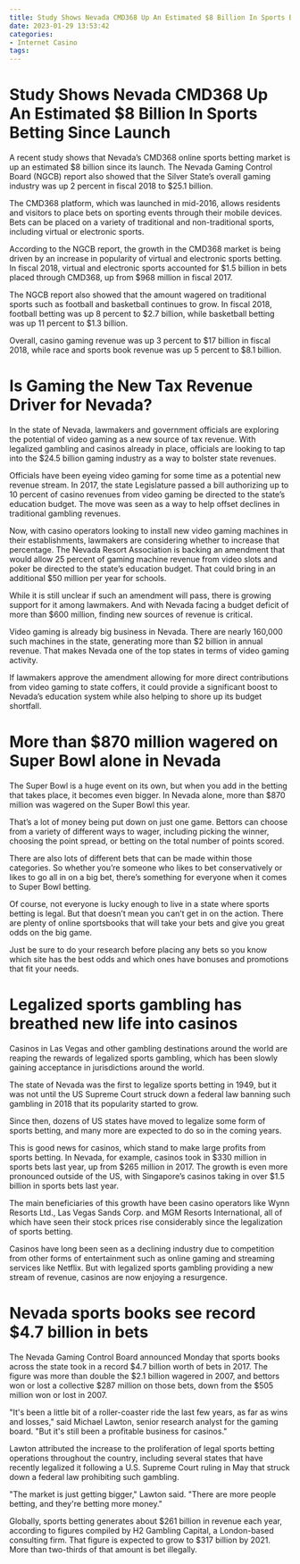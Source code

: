 ```yaml
---
title: Study Shows Nevada CMD368 Up An Estimated $8 Billion In Sports Betting Since Launch 
date: 2023-01-29 13:53:42
categories:
- Internet Casino
tags:
---
```



#  Study Shows Nevada CMD368 Up An Estimated $8 Billion In Sports Betting Since Launch 

A recent study shows that Nevada’s CMD368 online sports betting market is up an estimated $8 billion since its launch. The Nevada Gaming Control Board (NGCB) report also showed that the Silver State’s overall gaming industry was up 2 percent in fiscal 2018 to $25.1 billion.

The CMD368 platform, which was launched in mid-2016, allows residents and visitors to place bets on sporting events through their mobile devices. Bets can be placed on a variety of traditional and non-traditional sports, including virtual or electronic sports.

According to the NGCB report, the growth in the CMD368 market is being driven by an increase in popularity of virtual and electronic sports betting. In fiscal 2018, virtual and electronic sports accounted for $1.5 billion in bets placed through CMD368, up from $968 million in fiscal 2017.

The NGCB report also showed that the amount wagered on traditional sports such as football and basketball continues to grow. In fiscal 2018, football betting was up 8 percent to $2.7 billion, while basketball betting was up 11 percent to $1.3 billion.

Overall, casino gaming revenue was up 3 percent to $17 billion in fiscal 2018, while race and sports book revenue was up 5 percent to $8.1 billion.

#  Is Gaming the New Tax Revenue Driver for Nevada? 

In the state of Nevada, lawmakers and government officials are exploring the potential of video gaming as a new source of tax revenue. With legalized gambling and casinos already in place, officials are looking to tap into the $24.5 billion gaming industry as a way to bolster state revenues. 

Officials have been eyeing video gaming for some time as a potential new revenue stream. In 2017, the state Legislature passed a bill authorizing up to 10 percent of casino revenues from video gaming be directed to the state’s education budget. The move was seen as a way to help offset declines in traditional gambling revenues. 

Now, with casino operators looking to install new video gaming machines in their establishments, lawmakers are considering whether to increase that percentage. The Nevada Resort Association is backing an amendment that would allow 25 percent of gaming machine revenue from video slots and poker be directed to the state’s education budget. That could bring in an additional $50 million per year for schools. 

While it is still unclear if such an amendment will pass, there is growing support for it among lawmakers. And with Nevada facing a budget deficit of more than $600 million, finding new sources of revenue is critical. 

Video gaming is already big business in Nevada. There are nearly 160,000 such machines in the state, generating more than $2 billion in annual revenue. That makes Nevada one of the top states in terms of video gaming activity. 

If lawmakers approve the amendment allowing for more direct contributions from video gaming to state coffers, it could provide a significant boost to Nevada’s education system while also helping to shore up its budget shortfall.

#  More than $870 million wagered on Super Bowl alone in Nevada 

The Super Bowl is a huge event on its own, but when you add in the betting that takes place, it becomes even bigger. In Nevada alone, more than $870 million was wagered on the Super Bowl this year.

That’s a lot of money being put down on just one game. Bettors can choose from a variety of different ways to wager, including picking the winner, choosing the point spread, or betting on the total number of points scored.

There are also lots of different bets that can be made within those categories. So whether you’re someone who likes to bet conservatively or likes to go all in on a big bet, there’s something for everyone when it comes to Super Bowl betting.

Of course, not everyone is lucky enough to live in a state where sports betting is legal. But that doesn’t mean you can’t get in on the action. There are plenty of online sportsbooks that will take your bets and give you great odds on the big game.

Just be sure to do your research before placing any bets so you know which site has the best odds and which ones have bonuses and promotions that fit your needs.

#  Legalized sports gambling has breathed new life into casinos 

Casinos in Las Vegas and other gambling destinations around the world are reaping the rewards of legalized sports gambling, which has been slowly gaining acceptance in jurisdictions around the world.

The state of Nevada was the first to legalize sports betting in 1949, but it was not until the US Supreme Court struck down a federal law banning such gambling in 2018 that its popularity started to grow.

Since then, dozens of US states have moved to legalize some form of sports betting, and many more are expected to do so in the coming years.

This is good news for casinos, which stand to make large profits from sports betting. In Nevada, for example, casinos took in $330 million in sports bets last year, up from $265 million in 2017. The growth is even more pronounced outside of the US, with Singapore’s casinos taking in over $1.5 billion in sports bets last year.

The main beneficiaries of this growth have been casino operators like Wynn Resorts Ltd., Las Vegas Sands Corp. and MGM Resorts International, all of which have seen their stock prices rise considerably since the legalization of sports betting.

Casinos have long been seen as a declining industry due to competition from other forms of entertainment such as online gaming and streaming services like Netflix. But with legalized sports gambling providing a new stream of revenue, casinos are now enjoying a resurgence.

#  Nevada sports books see record $4.7 billion in bets

The Nevada Gaming Control Board announced Monday that sports books across the state took in a record $4.7 billion worth of bets in 2017. The figure was more than double the $2.1 billion wagered in 2007, and bettors won or lost a collective $287 million on those bets, down from the $505 million won or lost in 2007.

"It's been a little bit of a roller-coaster ride the last few years, as far as wins and losses," said Michael Lawton, senior research analyst for the gaming board. "But it's still been a profitable business for casinos."

Lawton attributed the increase to the proliferation of legal sports betting operations throughout the country, including several states that have recently legalized it following a U.S. Supreme Court ruling in May that struck down a federal law prohibiting such gambling.

"The market is just getting bigger," Lawton said. "There are more people betting, and they're betting more money."

Globally, sports betting generates about $261 billion in revenue each year, according to figures compiled by H2 Gambling Capital, a London-based consulting firm. That figure is expected to grow to $317 billion by 2021. More than two-thirds of that amount is bet illegally.